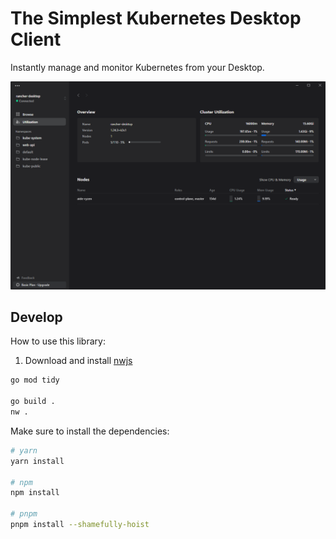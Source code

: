 # The Simplest Kubernetes Desktop Client
Instantly manage and monitor Kubernetes from your Desktop.

![./docs/infar-app.png](./docs/infar-app.png)


## Develop

How to use this library:

1. Download and install [nwjs](https://nwjs.io/)

```bash
go mod tidy

go build .
nw .
```

Make sure to install the dependencies:

```bash
# yarn
yarn install

# npm
npm install

# pnpm
pnpm install --shamefully-hoist
```
